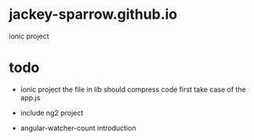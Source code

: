 # jackey-sparrow.github.io

ionic project 

# todo
 - ionic project 
 the file in lib should compress code first
 take case of the app.js
 
 - include ng2 project
 - angular-watcher-count introduction
 

　
